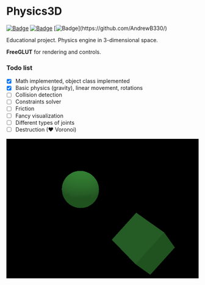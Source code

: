 ﻿# Physics3D

[![Badge](https://img.shields.io/badge/C++17-birghtgreen.svg)](https://github.com/AndrewB330/)
[![Badge](https://img.shields.io/badge/FreeGLUT-blue.svg)](https://github.com/AndrewB330/)
[![Badge](https://europe-west6-xlocc-badge.cloudfunctions.net/XLOCC/AndrewB330/Physics3D?k=5&ifiles=freeglut/*)](https://github.com/AndrewB330/)

Educational project. Physics engine in 3-dimensional space.

**FreeGLUT** for rendering and controls.

### Todo list
- [x] Math implemented, object class implemented
- [x] Basic physics (gravity), linear movement, rotations
- [ ] Collision detection
- [ ] Constraints solver
- [ ] Friction
- [ ] Fancy visualization
- [ ] Different types of joints
- [ ] Destruction (♥ Voronoi)

![Initial](/images/initial_0.gif?raw=true)
